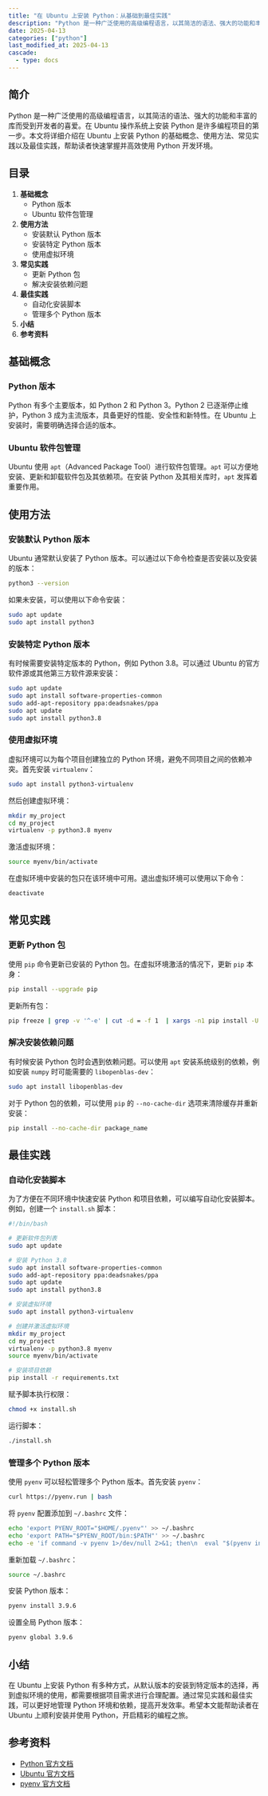 ```yaml
---
title: "在 Ubuntu 上安装 Python：从基础到最佳实践"
description: "Python 是一种广泛使用的高级编程语言，以其简洁的语法、强大的功能和丰富的库而受到开发者的喜爱。在 Ubuntu 操作系统上安装 Python 是许多编程项目的第一步。本文将详细介绍在 Ubuntu 上安装 Python 的基础概念、使用方法、常见实践以及最佳实践，帮助读者快速掌握并高效使用 Python 开发环境。"
date: 2025-04-13
categories: ["python"]
last_modified_at: 2025-04-13
cascade:
  - type: docs
---
```



## 简介
Python 是一种广泛使用的高级编程语言，以其简洁的语法、强大的功能和丰富的库而受到开发者的喜爱。在 Ubuntu 操作系统上安装 Python 是许多编程项目的第一步。本文将详细介绍在 Ubuntu 上安装 Python 的基础概念、使用方法、常见实践以及最佳实践，帮助读者快速掌握并高效使用 Python 开发环境。

<!-- more -->
## 目录
1. **基础概念**
    - Python 版本
    - Ubuntu 软件包管理
2. **使用方法**
    - 安装默认 Python 版本
    - 安装特定 Python 版本
    - 使用虚拟环境
3. **常见实践**
    - 更新 Python 包
    - 解决安装依赖问题
4. **最佳实践**
    - 自动化安装脚本
    - 管理多个 Python 版本
5. **小结**
6. **参考资料**

## 基础概念
### Python 版本
Python 有多个主要版本，如 Python 2 和 Python 3。Python 2 已逐渐停止维护，Python 3 成为主流版本，具备更好的性能、安全性和新特性。在 Ubuntu 上安装时，需要明确选择合适的版本。

### Ubuntu 软件包管理
Ubuntu 使用 `apt`（Advanced Package Tool）进行软件包管理。`apt` 可以方便地安装、更新和卸载软件包及其依赖项。在安装 Python 及其相关库时，`apt` 发挥着重要作用。

## 使用方法
### 安装默认 Python 版本
Ubuntu 通常默认安装了 Python 版本。可以通过以下命令检查是否安装以及安装的版本：
```bash
python3 --version
```
如果未安装，可以使用以下命令安装：
```bash
sudo apt update
sudo apt install python3
```

### 安装特定 Python 版本
有时候需要安装特定版本的 Python，例如 Python 3.8。可以通过 Ubuntu 的官方软件源或其他第三方软件源来安装：
```bash
sudo apt update
sudo apt install software-properties-common
sudo add-apt-repository ppa:deadsnakes/ppa
sudo apt update
sudo apt install python3.8
```

### 使用虚拟环境
虚拟环境可以为每个项目创建独立的 Python 环境，避免不同项目之间的依赖冲突。首先安装 `virtualenv`：
```bash
sudo apt install python3-virtualenv
```
然后创建虚拟环境：
```bash
mkdir my_project
cd my_project
virtualenv -p python3.8 myenv
```
激活虚拟环境：
```bash
source myenv/bin/activate
```
在虚拟环境中安装的包只在该环境中可用。退出虚拟环境可以使用以下命令：
```bash
deactivate
```

## 常见实践
### 更新 Python 包
使用 `pip` 命令更新已安装的 Python 包。在虚拟环境激活的情况下，更新 `pip` 本身：
```bash
pip install --upgrade pip
```
更新所有包：
```bash
pip freeze | grep -v '^-e' | cut -d = -f 1  | xargs -n1 pip install -U
```

### 解决安装依赖问题
有时候安装 Python 包时会遇到依赖问题。可以使用 `apt` 安装系统级别的依赖，例如安装 `numpy` 时可能需要的 `libopenblas-dev`：
```bash
sudo apt install libopenblas-dev
```
对于 Python 包的依赖，可以使用 `pip` 的 `--no-cache-dir` 选项来清除缓存并重新安装：
```bash
pip install --no-cache-dir package_name
```

## 最佳实践
### 自动化安装脚本
为了方便在不同环境中快速安装 Python 和项目依赖，可以编写自动化安装脚本。例如，创建一个 `install.sh` 脚本：
```bash
#!/bin/bash

# 更新软件包列表
sudo apt update

# 安装 Python 3.8
sudo apt install software-properties-common
sudo add-apt-repository ppa:deadsnakes/ppa
sudo apt update
sudo apt install python3.8

# 安装虚拟环境
sudo apt install python3-virtualenv

# 创建并激活虚拟环境
mkdir my_project
cd my_project
virtualenv -p python3.8 myenv
source myenv/bin/activate

# 安装项目依赖
pip install -r requirements.txt
```
赋予脚本执行权限：
```bash
chmod +x install.sh
```
运行脚本：
```bash
./install.sh
```

### 管理多个 Python 版本
使用 `pyenv` 可以轻松管理多个 Python 版本。首先安装 `pyenv`：
```bash
curl https://pyenv.run | bash
```
将 `pyenv` 配置添加到 `~/.bashrc` 文件：
```bash
echo 'export PYENV_ROOT="$HOME/.pyenv"' >> ~/.bashrc
echo 'export PATH="$PYENV_ROOT/bin:$PATH"' >> ~/.bashrc
echo -e 'if command -v pyenv 1>/dev/null 2>&1; then\n  eval "$(pyenv init -)"\nfi' >> ~/.bashrc
```
重新加载 `~/.bashrc`：
```bash
source ~/.bashrc
```
安装 Python 版本：
```bash
pyenv install 3.9.6
```
设置全局 Python 版本：
```bash
pyenv global 3.9.6
```

## 小结
在 Ubuntu 上安装 Python 有多种方式，从默认版本的安装到特定版本的选择，再到虚拟环境的使用，都需要根据项目需求进行合理配置。通过常见实践和最佳实践，可以更好地管理 Python 环境和依赖，提高开发效率。希望本文能帮助读者在 Ubuntu 上顺利安装并使用 Python，开启精彩的编程之旅。

## 参考资料
- [Python 官方文档](https://docs.python.org/3/)
- [Ubuntu 官方文档](https://ubuntu.com/docs)
- [pyenv 官方文档](https://github.com/pyenv/pyenv)